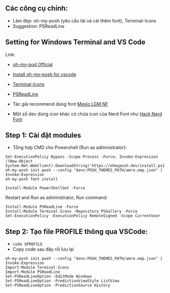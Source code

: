 ## Các công cụ chính:
- Làm đẹp: oh-my-posh (yêu cầu tải và cài thêm font), Terminal-Icons
- Suggestion: PSReadLine

## Setting for Windows Terminal and VS Code

Link:
- [oh-my-pod Official](https://ohmyposh.dev/docs/installation/windows)
- [Install oh-my-posh for vscode](https://dev.to/badgamerbad/oh-my-posh-on-all-windows-terminals-vs-code-integrated-terminal-too-3jg8#:~:text=open%20the%20terminal%20and%20run%20the%20following%20command,pwsh%20--config%20~%2F.1_shell.omp.json%20%7C%20Invoke-Expression%20restart%20the%20terminal)
- [Terminal-Icons](https://github.com/devblackops/Terminal-Icons)
- [PSReadLine](https://github.com/PowerShell/PSReadLine)

- Tác giả recommend dùng font [Meslo LGM NF](https://github.com/kalaschnik/meslolgs-nf-template)
- Một số dev dùng icon khác có chứa icon của Nerd Font như [Hack Nerd Font](https://github.com/ryanoasis/nerd-fonts/releases/download/v3.0.2/Hack.zip)

## Step 1: Cài đặt modules
- Tổng hợp CMD cho Powershell (Run as administrator):
```
Set-ExecutionPolicy Bypass -Scope Process -Force; Invoke-Expression ((New-Object System.Net.WebClient).DownloadString('https://ohmyposh.dev/install.ps1'))
oh-my-posh init pwsh --config "$env:POSH_THEMES_PATH/amro.omp.json" | Invoke-Expression
oh-my-posh font install

Install-Module PowerShellGet -Force
```
Restart and Run as administrator, Run command:
```
Install-Module PSReadLine -Force
Install-Module Terminal-Icons -Repository PSGallery -Force
Set-ExecutionPolicy -ExecutionPolicy RemoteSigned -Scope CurrentUser
```

## Step 2: Tạo file PROFILE thông qua VSCode:
- `code $PROFILE`
- Copy code sau đây rồi lưu lại

```
oh-my-posh init pwsh --config "$env:POSH_THEMES_PATH/amro.omp.json" | Invoke-Expression
Import-Module Terminal-Icons
Import-Module PSReadLine
Set-PSReadLineOption -EditMode Windows
Set-PSReadLineOption -PredictionViewStyle ListView
Set-PSReadLineOption -PredictionSource History
```
